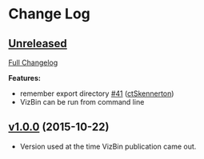 # Change Log

## [Unreleased](https://github.com/claczny/VizBin/tree/HEAD)

[Full Changelog](https://github.com/claczny/VizBin/compare/v1.0.0...HEAD)

**Features:**

- remember export directory [\#41](https://github.com/claczny/VizBin/pull/41) ([ctSkennerton](https://github.com/ctSkennerton))
- VizBin can be run from command line

## [v1.0.0](https://github.com/claczny/VizBin/tree/v1.0.0) (2015-10-22)
- Version used at the time VizBin publication came out.
